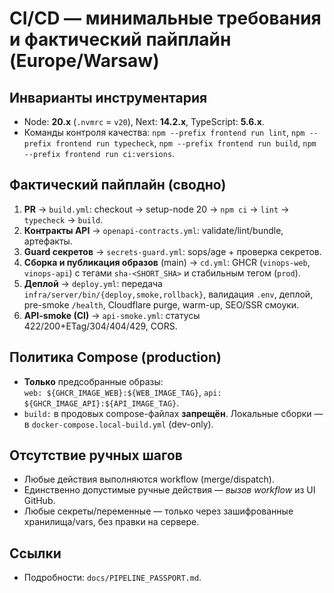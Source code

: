 # CI/CD — минимальные требования и фактический пайплайн (Europe/Warsaw)

## Инварианты инструментария
- Node: **20.x** (`.nvmrc` = `v20`), Next: **14.2.x**, TypeScript: **5.6.x**.
- Команды контроля качества: `npm --prefix frontend run lint`, `npm --prefix frontend run typecheck`, `npm --prefix frontend run build`, `npm --prefix frontend run ci:versions`.

## Фактический пайплайн (сводно)
1) **PR** → `build.yml`: checkout → setup-node 20 → `npm ci` → `lint` → `typecheck` → `build`.  
2) **Контракты API** → `openapi-contracts.yml`: validate/lint/bundle, артефакты.  
3) **Guard секретов** → `secrets-guard.yml`: sops/age + проверка секретов.  
4) **Сборка и публикация образов** (main) → `cd.yml`: GHCR (`vinops-web`, `vinops-api`) с тегами `sha-<SHORT_SHA>` и стабильным тегом (`prod`).  
5) **Деплой** → `deploy.yml`: передача `infra/server/bin/{deploy,smoke,rollback}`, валидация `.env`, деплой, pre-smoke `/health`, Cloudflare purge, warm-up, SEO/SSR смоуки.  
6) **API-smoke (CI)** → `api-smoke.yml`: статусы 422/200+ETag/304/404/429, CORS.

## Политика Compose (production)
- **Только** предсобранные образы:  
  `web: ${GHCR_IMAGE_WEB}:${WEB_IMAGE_TAG}`, `api: ${GHCR_IMAGE_API}:${API_IMAGE_TAG}`.  
- `build:` в продовых compose-файлах **запрещён**. Локальные сборки — в `docker-compose.local-build.yml` (dev-only).

## Отсутствие ручных шагов
- Любые действия выполняются workflow (merge/dispatch).  
- Единственно допустимые ручные действия — *вызов workflow* из UI GitHub.  
- Любые секреты/переменные — только через зашифрованные хранилища/vars, без правки на сервере.

## Ссылки
- Подробности: `docs/PIPELINE_PASSPORT.md`.

